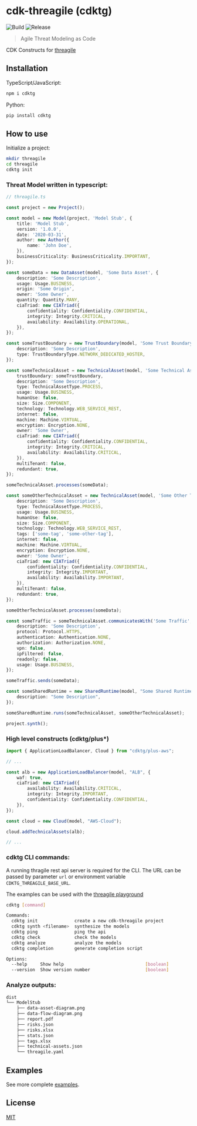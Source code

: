 # cdk-threagile (cdktg)
![Build](https://github.com/hupe1980/cdk-threagile/workflows/build/badge.svg)
![Release](https://github.com/hupe1980/cdk-threagile/workflows/release/badge.svg)
> Agile Threat Modeling as Code

CDK Constructs for [threagile](https://threagile.io/)
## Installation
TypeScript/JavaScript:

```bash
npm i cdktg
```

Python:

```bash
pip install cdktg
```

## How to use
Initialize a project:

```bash
mkdir threagile
cd threagile
cdktg init
```

### Threat Model written in typescript:
```typescript
// threagile.ts

const project = new Project();

const model = new Model(project, 'Model Stub', {
    title: 'Model Stub',
    version: '1.0.0',
    date: '2020-03-31',
    author: new Author({
        name: 'John Doe',
    }),
    businessCriticality: BusinessCriticality.IMPORTANT,
});

const someData = new DataAsset(model, 'Some Data Asset', {
    description: 'Some Description',
    usage: Usage.BUSINESS,
    origin: 'Some Origin',
    owner: 'Some Owner',
    quantity: Quantity.MANY,
    ciaTriad: new CIATriad({
        confidentiality: Confidentiality.CONFIDENTIAL,
        integrity: Integrity.CRITICAL,
        availability: Availability.OPERATIONAL,
    }),
});

const someTrustBoundary = new TrustBoundary(model, 'Some Trust Boundary', {
    description: 'Some Description',
    type: TrustBoundaryType.NETWORK_DEDICATED_HOSTER,
});

const someTechnicalAsset = new TechnicalAsset(model, 'Some Technical Asset', {
    trustBoundary: someTrustBoundary,
    description: 'Some Description',
    type: TechnicalAssetType.PROCESS,
    usage: Usage.BUSINESS,
    humanUse: false,
    size: Size.COMPONENT,
    technology: Technology.WEB_SERVICE_REST,
    internet: false,
    machine: Machine.VIRTUAL,
    encryption: Encryption.NONE,
    owner: 'Some Owner',
    ciaTriad: new CIATriad({
        confidentiality: Confidentiality.CONFIDENTIAL,
        integrity: Integrity.CRITICAL,
        availability: Availability.CRITICAL,
    }),
    multiTenant: false,
    redundant: true,
});

someTechnicalAsset.processes(someData);

const someOtherTechnicalAsset = new TechnicalAsset(model, 'Some Other Technical Asset', {
    description: 'Some Description',
    type: TechnicalAssetType.PROCESS,
    usage: Usage.BUSINESS,
    humanUse: false,
    size: Size.COMPONENT,
    technology: Technology.WEB_SERVICE_REST,
    tags: ['some-tag', 'some-other-tag'],
    internet: false,
    machine: Machine.VIRTUAL,
    encryption: Encryption.NONE,
    owner: 'Some Owner',
    ciaTriad: new CIATriad({
        confidentiality: Confidentiality.CONFIDENTIAL,
        integrity: Integrity.IMPORTANT,
        availability: Availability.IMPORTANT,
    }),
    multiTenant: false,
    redundant: true,
});

someOtherTechnicalAsset.processes(someData);

const someTraffic = someTechnicalAsset.communicatesWith('Some Traffic', someOtherTechnicalAsset, {
    description: 'Some Description',
    protocol: Protocol.HTTPS,
    authentication: Authentication.NONE,
    authorization: Authorization.NONE,
    vpn: false,
    ipFiltered: false,
    readonly: false,
    usage: Usage.BUSINESS,
});

someTraffic.sends(someData);

const someSharedRuntime = new SharedRuntime(model, "Some Shared Runtime", {
    description: "Some Description",
});

someSharedRuntime.runs(someTechnicalAsset, someOtherTechnicalAsset);

project.synth();
```

### High level constructs (cdktg/plus*)
```typescript
import { ApplicationLoadBalancer, Cloud } from "cdktg/plus-aws";

// ...

const alb = new ApplicationLoadBalancer(model, "ALB", {
    waf: true,
    ciaTriad: new CIATriad({
        availability: Availability.CRITICAL,
        integrity: Integrity.IMPORTANT,
        confidentiality: Confidentiality.CONFIDENTIAL,
    }),
});

const cloud = new Cloud(model, "AWS-Cloud");

cloud.addTechnicalAssets(alb);

// ...
```

### cdktg CLI commands:
A running thragile rest api server is required for the CLI. The URL can be passed by parameter `url` or environment variable `CDKTG_THREAGILE_BASE_URL`.

The examples can be used with the [threagile playground](https://run.threagile.io/)
```sh
cdktg [command]

Commands:
  cdktg init              create a new cdk-threagile project
  cdktg synth <filename>  synthesize the models
  cdktg ping              ping the api
  cdktg check             check the models
  cdktg analyze           analyze the models
  cdktg completion        generate completion script

Options:
  --help     Show help                               [boolean]
  --version  Show version number                     [boolean]
```
### Analyze outputs:
```sh
dist
└── ModelStub
    ├── data-asset-diagram.png
    ├── data-flow-diagram.png
    ├── report.pdf
    ├── risks.json
    ├── risks.xlsx
    ├── stats.json
    ├── tags.xlsx
    ├── technical-assets.json
    └── threagile.yaml
```

## Examples

See more complete [examples](https://github.com/hupe1980/cdk-threagile-examples).
## License

[MIT](LICENSE)